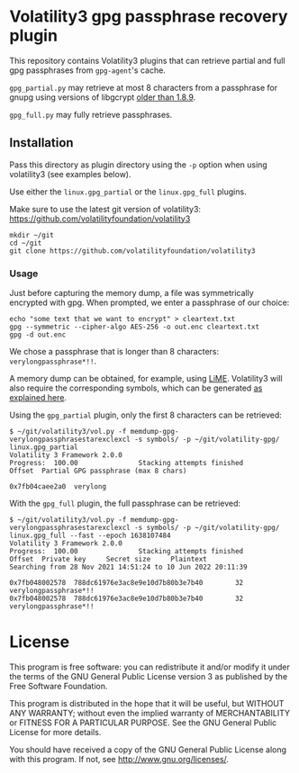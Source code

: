 # Volatility3 gpg passphrase recovery plugin

This repository contains Volatility3 plugins that can retrieve partial and full gpg passphrases from `gpg-agent`'s cache.

`gpg_partial.py` may retrieve at most 8 characters from a passphrase for gnupg using versions of libgcrypt [older than 1.8.9](https://dev.gnupg.org/T5597).

`gpg_full.py` may fully retrieve passphrases.

## Installation

Pass this directory as plugin directory using the `-p` option when using volatility3 (see examples below).

Use either the `linux.gpg_partial` or the `linux.gpg_full` plugins.

Make sure to use the latest git version of volatility3: https://github.com/volatilityfoundation/volatility3

```
mkdir ~/git
cd ~/git
git clone https://github.com/volatilityfoundation/volatility3

```

### Usage


Just before capturing the memory dump, a file was symmetrically encrypted with gpg. When prompted, we enter a passphrase of our choice:

```
echo "some text that we want to encrypt" > cleartext.txt
gpg --symmetric --cipher-algo AES-256 -o out.enc cleartext.txt
gpg -d out.enc
```

We chose a passphrase that is longer than 8 characters: `verylongpassphrase*!!`.

A memory dump can be obtained, for example, using [LiME](https://github.com/504ensicsLabs/LiME).
Volatility3 will also require the corresponding symbols, which can be generated [as explained here](https://volatility3.readthedocs.io/en/latest/symbol-tables.html).

Using the `gpg_partial` plugin, only the first 8 characters can be retrieved:

```
$ ~/git/volatility3/vol.py -f memdump-gpg-verylongpassphrasestarexclexcl -s symbols/ -p ~/git/volatility-gpg/ linux.gpg_partial
Volatility 3 Framework 2.0.0
Progress:  100.00               Stacking attempts finished                 
Offset  Partial GPG passphrase (max 8 chars)

0x7fb04caee2a0  verylong

```

With the `gpg_full` plugin, the full passphrase can be retrieved:

```
$ ~/git/volatility3/vol.py -f memdump-gpg-verylongpassphrasestarexclexcl -s symbols/ -p ~/git/volatility-gpg/ linux.gpg_full --fast --epoch 1638107484
Volatility 3 Framework 2.0.0
Progress:  100.00               Stacking attempts finished                 
Offset  Private key     Secret size     Plaintext
Searching from 28 Nov 2021 14:51:24 to 10 Jun 2022 20:11:39

0x7fb048002578  788dc61976e3ac8e9e10d7b80b3e7b40        32      verylongpassphrase*!!
0x7fb048002578  788dc61976e3ac8e9e10d7b80b3e7b40        32      verylongpassphrase*!!
```

# License

This program is free software: you can redistribute it and/or modify it under the terms of the GNU General Public License version 3 as published by the Free Software Foundation.

This program is distributed in the hope that it will be useful, but WITHOUT ANY WARRANTY; without even the implied warranty of MERCHANTABILITY or FITNESS FOR A PARTICULAR PURPOSE. See the GNU General Public License for more details.

You should have received a copy of the GNU General Public License along with this program. If not, see http://www.gnu.org/licenses/.